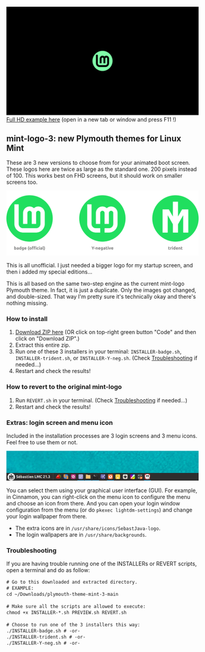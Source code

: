 ![Preview](badge-preview.gif)
[Full HD example here](https://raw.githubusercontent.com/SebastJava/plymouth-theme-mint-3/main/badge-preview.gif) (open in a new tab or window and press F11 !)

## mint-logo-3: new Plymouth themes for Linux Mint

These are 3 new versions to choose from for your animated boot screen. These logos here are twice as large as the standard one. 200 pixels instead of 100. This works best on FHD screens, but it should work on smaller screens too.

![3 versions](3versions.svg)

This is all unofficial. I just needed a bigger logo for my startup screen, and then i added my special editions...

This is all based on the same two-step engine as the current mint-logo Plymouth theme. In fact, it is just a duplicate. Only the images got changed, and double-sized. That way I'm pretty sure it's technically okay and there's nothing missing.

### How to install

1. [Download ZIP here](https://github.com/SebastJava/plymouth-theme-mint-3/archive/refs/heads/main.zip) (OR click on top-right green button "Code" and then click on "Download ZIP".)
1. Extract this entire zip.
1. Run one of these 3 installers in your terminal: `INSTALLER-badge.sh`, `INSTALLER-trident.sh`, or `INSTALLER-Y-neg.sh`. (Check [Troubleshooting](https://github.com/SebastJava/plymouth-theme-mint-3#troubleshooting) if needed...)
1. Restart and check the results!

### How to revert to the original mint-logo

1. Run `REVERT.sh` in your terminal. (Check [Troubleshooting](https://github.com/SebastJava/plymouth-theme-mint-3#troubleshooting) if needed...)
1. Restart and check the results!

### Extras: login screen and menu icon

Included in the installation processes are 3 login screens and 3 menu icons. Feel free to use them or not.

![MenuIcon](MenuIcon-trident-screenshot.png)

You can select them using your graphical user interface (GUI). For example, in Cinnamon, you can right-click on the menu icon to configure the menu and choose an icon from there. And you can open your login window configuration from the menu (or do `pkexec lightdm-settings`) and change your login wallpaper from there.

* The extra icons are in `/usr/share/icons/SebastJava-logo`.
* The login wallpapers are in `/usr/share/backgrounds`.

### Troubleshooting

If you are having trouble running one of the INSTALLERs or REVERT scripts, open a terminal and do as follow:

```
# Go to this downloaded and extracted directory.
# EXAMPLE:
cd ~/Downloads/plymouth-theme-mint-3-main

# Make sure all the scripts are allowed to execute:
chmod +x INSTALLER-*.sh PREVIEW.sh REVERT.sh

# Choose to run one of the 3 installers this way:
./INSTALLER-badge.sh # -or-
./INSTALLER-trident.sh # -or-
./INSTALLER-Y-neg.sh # -or-
```
